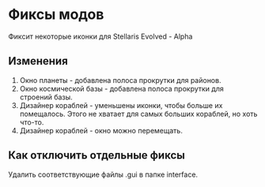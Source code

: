 # Фиксы модов
Фиксит некоторые иконки для Stellaris Evolved - Alpha
## Изменения
1) Окно планеты - добавлена полоса прокрутки для районов.
2) Окно космической базы - добавлена полоса прокрутки для строений базы.
3) Дизайнер кораблей - уменьшены иконки, чтобы больше их помещалось. Этого не хватает для самых больших кораблей, но хоть что-то.
4) Дизайнер кораблей - окно можно перемещать.
## Как отключить отдельные фиксы
Удалить соответствующие файлы .gui в папке interface.